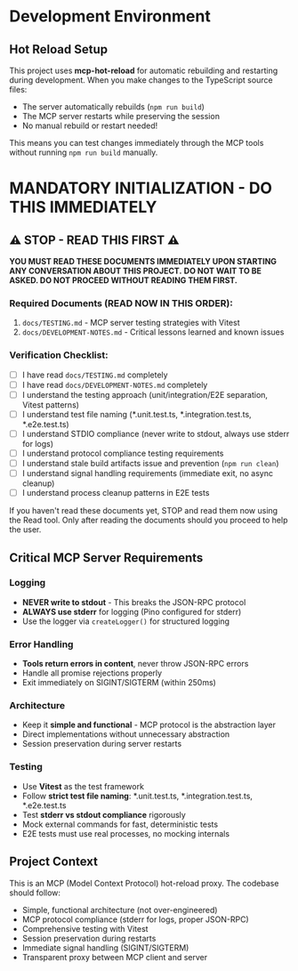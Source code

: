 # Development Environment

## Hot Reload Setup
This project uses **mcp-hot-reload** for automatic rebuilding and restarting during development. When you make changes to the TypeScript source files:
- The server automatically rebuilds (`npm run build`)
- The MCP server restarts while preserving the session
- No manual rebuild or restart needed!

This means you can test changes immediately through the MCP tools without running `npm run build` manually.

# MANDATORY INITIALIZATION - DO THIS IMMEDIATELY

## ⚠️ STOP - READ THIS FIRST ⚠️

**YOU MUST READ THESE DOCUMENTS IMMEDIATELY UPON STARTING ANY CONVERSATION ABOUT THIS PROJECT.**
**DO NOT WAIT TO BE ASKED. DO NOT PROCEED WITHOUT READING THEM FIRST.**

### Required Documents (READ NOW IN THIS ORDER):
1. `docs/TESTING.md` - MCP server testing strategies with Vitest
2. `docs/DEVELOPMENT-NOTES.md` - Critical lessons learned and known issues

### Verification Checklist:
- [ ] I have read `docs/TESTING.md` completely
- [ ] I have read `docs/DEVELOPMENT-NOTES.md` completely
- [ ] I understand the testing approach (unit/integration/E2E separation, Vitest patterns)
- [ ] I understand test file naming (*.unit.test.ts, *.integration.test.ts, *.e2e.test.ts)
- [ ] I understand STDIO compliance (never write to stdout, always use stderr for logs)
- [ ] I understand protocol compliance testing requirements
- [ ] I understand stale build artifacts issue and prevention (`npm run clean`)
- [ ] I understand signal handling requirements (immediate exit, no async cleanup)
- [ ] I understand process cleanup patterns in E2E tests

If you haven't read these documents yet, STOP and read them now using the Read tool.
Only after reading the documents should you proceed to help the user.

## Critical MCP Server Requirements

### Logging
- **NEVER write to stdout** - This breaks the JSON-RPC protocol
- **ALWAYS use stderr** for logging (Pino configured for stderr)
- Use the logger via `createLogger()` for structured logging

### Error Handling
- **Tools return errors in content**, never throw JSON-RPC errors
- Handle all promise rejections properly
- Exit immediately on SIGINT/SIGTERM (within 250ms)

### Architecture
- Keep it **simple and functional** - MCP protocol is the abstraction layer
- Direct implementations without unnecessary abstraction
- Session preservation during server restarts

### Testing
- Use **Vitest** as the test framework
- Follow **strict test file naming**: *.unit.test.ts, *.integration.test.ts, *.e2e.test.ts
- Test **stderr vs stdout compliance** rigorously
- Mock external commands for fast, deterministic tests
- E2E tests must use real processes, no mocking internals

## Project Context

This is an MCP (Model Context Protocol) hot-reload proxy. The codebase should follow:
- Simple, functional architecture (not over-engineered)
- MCP protocol compliance (stderr for logs, proper JSON-RPC)
- Comprehensive testing with Vitest
- Session preservation during restarts
- Immediate signal handling (SIGINT/SIGTERM)
- Transparent proxy between MCP client and server